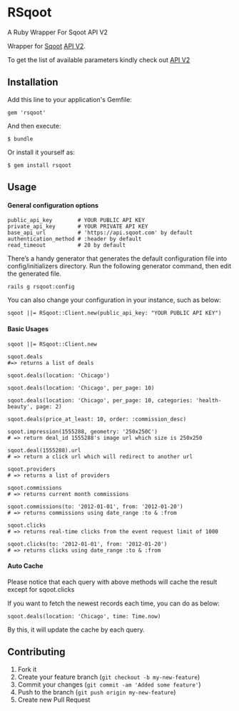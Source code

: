RSqoot
======

A Ruby Wrapper For Sqoot API V2

Wrapper for [Sqoot](http://www.sqoot.com) [API V2](http://docs.sqoot.com/v2/overview.html).

To get the list of available parameters kindly check out [API V2](http://docs.sqoot.com/v2/overview.html)

## Installation

Add this line to your application's Gemfile:

    gem 'rsqoot'

And then execute:

    $ bundle

Or install it yourself as:

    $ gem install rsqoot

## Usage

#### General configuration options

    public_api_key        # YOUR PUBLIC API KEY
    private_api_key       # YOUR PRIVATE API KEY
    base_api_url          # 'https://api.sqoot.com' by default
    authentication_method # :header by default
    read_timeout          # 20 by default

There’s a handy generator that generates the default configuration file into config/initializers directory. Run the following generator command, then edit the generated file.

    rails g rsqoot:config

You can also change your configuration in your instance, such as below:

    sqoot ||= RSqoot::Client.new(public_api_key: "YOUR PUBLIC API KEY")

#### Basic Usages

    sqoot ||= RSqoot::Client.new

    sqoot.deals
    #=> returns a list of deals

    sqoot.deals(location: 'Chicago')

    sqoot.deals(location: 'Chicago', per_page: 10)

    sqoot.deals(location: 'Chicago', per_page: 10, categories: 'health-beauty', page: 2)

    sqoot.deals(price_at_least: 10, order: :commission_desc)

    sqoot.impression(1555288, geometry: '250x250C')
    # => return deal_id 1555288's image url which size is 250x250

    sqoot.deal(1555288).url
    # => return a click url which will redirect to another url

    sqoot.providers
    # => returns a list of providers

    sqoot.commissions
    # => returns current month commissions

    sqoot.commissions(to: '2012-01-01', from: '2012-01-20')
    # => returns commissions using date_range :to & :from

    sqoot.clicks
    # => returns real-time clicks from the event request limit of 1000

    sqoot.clicks(to: '2012-01-01', from: '2012-01-20')
    # => returns clicks using date_range :to & :from

#### Auto Cache

Please notice that each query with above methods will cache the result except for sqoot.clicks

If you want to fetch the newest records each time, you can do as below:

    sqoot.deals(location: 'Chicago', time: Time.now)

By this, it will update the cache by each query.

## Contributing

1. Fork it
2. Create your feature branch (`git checkout -b my-new-feature`)
3. Commit your changes (`git commit -am 'Added some feature'`)
4. Push to the branch (`git push origin my-new-feature`)
5. Create new Pull Request
